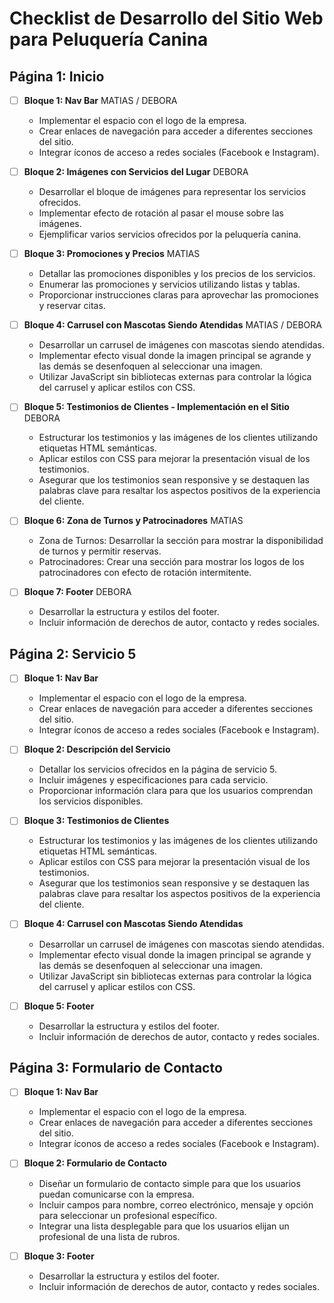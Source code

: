 # Checklist de Desarrollo del Sitio Web para Peluquería Canina

## Página 1: Inicio

- [ ] **Bloque 1: Nav Bar** MATIAS / DEBORA

  - Implementar el espacio con el logo de la empresa.
  - Crear enlaces de navegación para acceder a diferentes secciones del sitio.
  - Integrar íconos de acceso a redes sociales (Facebook e Instagram).

- [ ] **Bloque 2: Imágenes con Servicios del Lugar** DEBORA

  - Desarrollar el bloque de imágenes para representar los servicios ofrecidos.
  - Implementar efecto de rotación al pasar el mouse sobre las imágenes.
  - Ejemplificar varios servicios ofrecidos por la peluquería canina.

- [ ] **Bloque 3: Promociones y Precios** MATIAS

  - Detallar las promociones disponibles y los precios de los servicios.
  - Enumerar las promociones y servicios utilizando listas y tablas.
  - Proporcionar instrucciones claras para aprovechar las promociones y reservar citas.

- [ ] **Bloque 4: Carrusel con Mascotas Siendo Atendidas** MATIAS / DEBORA

  - Desarrollar un carrusel de imágenes con mascotas siendo atendidas.
  - Implementar efecto visual donde la imagen principal se agrande y las demás se desenfoquen al seleccionar una imagen.
  - Utilizar JavaScript sin bibliotecas externas para controlar la lógica del carrusel y aplicar estilos con CSS.

- [ ] **Bloque 5: Testimonios de Clientes - Implementación en el Sitio** DEBORA

  - Estructurar los testimonios y las imágenes de los clientes utilizando etiquetas HTML semánticas.
  - Aplicar estilos con CSS para mejorar la presentación visual de los testimonios.
  - Asegurar que los testimonios sean responsive y se destaquen las palabras clave para resaltar los aspectos positivos de la experiencia del cliente.

- [ ] **Bloque 6: Zona de Turnos y Patrocinadores** MATIAS

  - Zona de Turnos: Desarrollar la sección para mostrar la disponibilidad de turnos y permitir reservas.
  - Patrocinadores: Crear una sección para mostrar los logos de los patrocinadores con efecto de rotación intermitente.

- [ ] **Bloque 7: Footer** DEBORA
  - Desarrollar la estructura y estilos del footer.
  - Incluir información de derechos de autor, contacto y redes sociales.

## Página 2: Servicio 5

- [ ] **Bloque 1: Nav Bar**

  - Implementar el espacio con el logo de la empresa.
  - Crear enlaces de navegación para acceder a diferentes secciones del sitio.
  - Integrar íconos de acceso a redes sociales (Facebook e Instagram).

- [ ] **Bloque 2: Descripción del Servicio**

  - Detallar los servicios ofrecidos en la página de servicio 5.
  - Incluir imágenes y especificaciones para cada servicio.
  - Proporcionar información clara para que los usuarios comprendan los servicios disponibles.

- [ ] **Bloque 3: Testimonios de Clientes**

  - Estructurar los testimonios y las imágenes de los clientes utilizando etiquetas HTML semánticas.
  - Aplicar estilos con CSS para mejorar la presentación visual de los testimonios.
  - Asegurar que los testimonios sean responsive y se destaquen las palabras clave para resaltar los aspectos positivos de la experiencia del cliente.

- [ ] **Bloque 4: Carrusel con Mascotas Siendo Atendidas**

  - Desarrollar un carrusel de imágenes con mascotas siendo atendidas.
  - Implementar efecto visual donde la imagen principal se agrande y las demás se desenfoquen al seleccionar una imagen.
  - Utilizar JavaScript sin bibliotecas externas para controlar la lógica del carrusel y aplicar estilos con CSS.

- [ ] **Bloque 5: Footer**
  - Desarrollar la estructura y estilos del footer.
  - Incluir información de derechos de autor, contacto y redes sociales.

## Página 3: Formulario de Contacto

- [ ] **Bloque 1: Nav Bar**

  - Implementar el espacio con el logo de la empresa.
  - Crear enlaces de navegación para acceder a diferentes secciones del sitio.
  - Integrar íconos de acceso a redes sociales (Facebook e Instagram).

- [ ] **Bloque 2: Formulario de Contacto**

  - Diseñar un formulario de contacto simple para que los usuarios puedan comunicarse con la empresa.
  - Incluir campos para nombre, correo electrónico, mensaje y opción para seleccionar un profesional específico.
  - Integrar una lista desplegable para que los usuarios elijan un profesional de una lista de rubros.

- [ ] **Bloque 3: Footer**
  - Desarrollar la estructura y estilos del footer.
  - Incluir información de derechos de autor, contacto y redes sociales.
